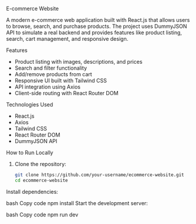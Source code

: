  E-commerce Website

A modern e-commerce web application built with React.js that allows users to browse, search, and purchase products. The project uses DummyJSON API to simulate a real backend and provides features like product listing, search, cart management, and responsive design.

Features
- Product listing with images, descriptions, and prices
- Search and filter functionality
- Add/remove products from cart
- Responsive UI built with Tailwind CSS
- API integration using Axios
- Client-side routing with React Router DOM

Technologies Used
- React.js
- Axios
- Tailwind CSS
- React Router DOM
- DummyJSON API

How to Run Locally
1. Clone the repository:
   ```bash
   git clone https://github.com/your-username/ecommerce-website.git
   cd ecommerce-website
Install dependencies:

bash
Copy code
npm install
Start the development server:

bash
Copy code
npm run dev
